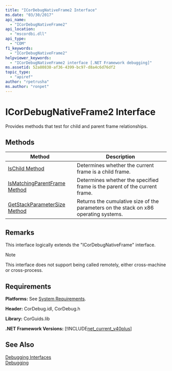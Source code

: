 ```yaml
---
title: "ICorDebugNativeFrame2 Interface"
ms.date: "03/30/2017"
api_name: 
  - "ICorDebugNativeFrame2"
api_location: 
  - "mscordbi.dll"
api_type: 
  - "COM"
f1_keywords: 
  - "ICorDebugNativeFrame2"
helpviewer_keywords: 
  - "ICorDebugNativeFrame2 interface [.NET Framework debugging]"
ms.assetid: 52a80838-af36-4399-bc97-d8a4c6d76df2
topic_type: 
  - "apiref"
author: "rpetrusha"
ms.author: "ronpet"
---
```

# ICorDebugNativeFrame2 Interface
Provides methods that test for child and parent frame relationships.  

## Methods  


|Method|Description|  
|------------|-----------------|  
|[IsChild Method](../../../../docs/framework/unmanaged-api/debugging/icordebugnativeframe2-ischild-method.md)|Determines whether the current frame is a child frame.|  
|[IsMatchingParentFrame Method](../../../../docs/framework/unmanaged-api/debugging/icordebugnativeframe2-ismatchingparentframe-method.md)|Determines whether the specified frame is the parent of the current frame.|  
|[GetStackParameterSize Method](../../../../docs/framework/unmanaged-api/debugging/icordebugnativeframe2-getstackparametersize-method.md)|Returns the cumulative size of the parameters on the stack on x86 operating systems.|  

## Remarks  
 This interface logically extends the "ICorDebugNativeFrame" interface.  

> [!NOTE]
>  This interface does not support being called remotely, either cross-machine or cross-process.  

## Requirements  
 **Platforms:** See [System Requirements](../../../../docs/framework/get-started/system-requirements.md).  

 **Header:** CorDebug.idl, CorDebug.h  

 **Library:** CorGuids.lib  

 **.NET Framework Versions:** [!INCLUDE[net_current_v40plus](../../../../includes/net-current-v40plus-md.md)]  

## See Also  

 [Debugging Interfaces](../../../../docs/framework/unmanaged-api/debugging/debugging-interfaces.md)  
 [Debugging](../../../../docs/framework/unmanaged-api/debugging/index.md)
